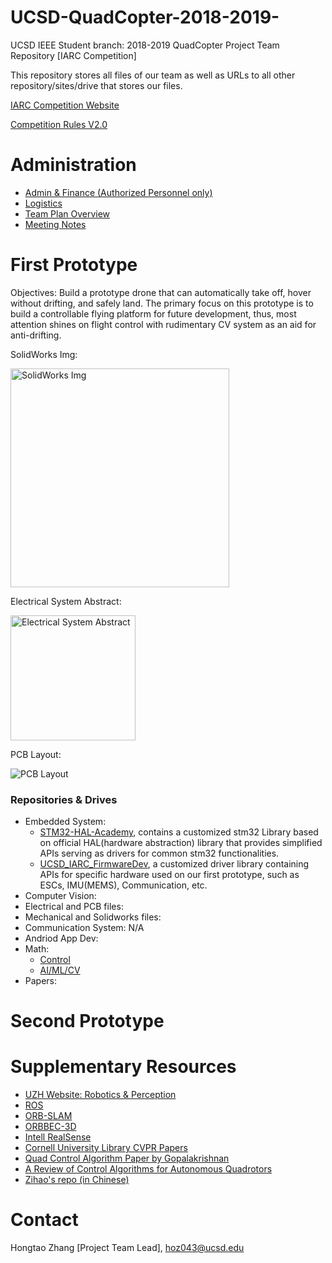 # UCSD-QuadCopter-2018-2019-
UCSD IEEE Student branch: 2018-2019 QuadCopter Project Team Repository  [IARC Competition]

This repository stores all files of our team as well as URLs to all other repository/sites/drive that stores our files.

[IARC Competition Website](http://www.aerialroboticscompetition.org/)

[Competition Rules V2.0](http://www.aerialroboticscompetition.org/assets/downloads/mission8rules_2.0.pdf)

# Administration
* [Admin & Finance (Authorized Personnel only)](https://drive.google.com/drive/u/1/folders/0AGL5ImeNzr94Uk9PVA)
* [Logistics](https://github.com/TsunamiTTT/UCSD-QuadCopter-2018-2019-/blob/master/00.Non-Technical%20Resources/Markdowns/01.Logistics.md)
* [Team Plan Overview](https://github.com/TsunamiTTT/UCSD-QuadCopter-2018-2019-/blob/master/00.Non-Technical%20Resources/Markdowns/02.Team%20Plan%20Overview.md)
* [Meeting Notes](https://drive.google.com/open?id=1Vw95HLTEWjQ5RHt4fmYl_jzmtXQ-JDC4)



# First Prototype 

Objectives: Build a prototype drone that can automatically take off, hover without drifting, and safely land. The primary focus on this prototype is to build a controllable flying platform for future development, thus, most attention shines on flight control with rudimentary CV system as an aid for anti-drifting.



SolidWorks Img:

<img src="https://github.com/TsunamiTTT/UCSD-QuadCopter-2018-2019-/blob/master/00.Non-Technical%20Resources/Images/SolidWorks.PNG" alt="SolidWorks Img" width="350">

Electrical System Abstract:

<img src="https://github.com/TsunamiTTT/UCSD-QuadCopter-2018-2019-/blob/master/00.Non-Technical%20Resources/Images/Electrical%20Hardware%20System%20Abstract.PNG" alt="Electrical System Abstract" width="200"/>

PCB Layout:

<img src="https://github.com/TsunamiTTT/UCSD-QuadCopter-2018-2019-/blob/master/00.Non-Technical%20Resources/Images/PCB.PNG" alt="PCB Layout">





###  Repositories & Drives

* Embedded System: 
  * [STM32-HAL-Academy](https://github.com/TsunamiTTT/STM32-HAL-Academy), contains a customized stm32 Library based on official HAL(hardware abstraction) library that provides simplified APIs serving as drivers for common stm32 functionalities.
  * [UCSD_IARC_FirmwareDev](https://github.com/Ayilay/UCSD_IARC_FirmwareDev), a customized driver library containing APIs for specific hardware used on our first prototype, such as ESCs, IMU(MEMS), Communication, etc.
* Computer Vision:
* Electrical and PCB files:
* Mechanical and Solidworks files:
* Communication System: N/A
* Andriod App Dev:
* Math:
  * [Control](https://github.com/TsunamiTTT/QuadCopter-Math/tree/master/Control)
  * [AI/ML/CV](https://github.com/TsunamiTTT/QuadCopter-Math/tree/master/AI%20%26%20ML%20%26%20CV)
* Papers:



# Second Prototype



# Supplementary Resources

* [UZH Website: Robotics & Perception](http://rpg.ifi.uzh.ch/software_datasets.html)
* [ROS](https://robots.ros.org/tags/#quadrotor)
* [ORB-SLAM](http://webdiis.unizar.es/~raulmur/orbslam/)
* [ORBBEC-3D](https://orbbec3d.com/bodytracking-sdk/)
* [Intell RealSense](https://software.intel.com/en-us/realsense/sr300)
* [Cornell University Library CVPR Papers](https://arxiv.org/list/cs.CV/recent)
* [Quad Control Algorithm Paper by Gopalakrishnan](https://dspace.cvut.cz/bitstream/handle/10467/68636/F3-DP-2017-Gopalakrishnan-Eswarmurthi-Master%20Thesis.pdf)
* [A Review of Control Algorithms for Autonomous Quadrotors](https://arxiv.org/ftp/arxiv/papers/1602/1602.02622.pdf)
* [Zihao's repo (in Chinese)](https://github.com/ZihaoZhou/Anti-entrophy)



# Contact

Hongtao Zhang [Project Team Lead], <hoz043@ucsd.edu>

